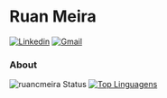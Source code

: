 # Ruan Meira
[![Linkedin](https://img.shields.io/badge/LinkedIn-blue?style=for-the-badge&logo=Linkedin)](https://www.linkedin.com/in/ruan-meira-321b23b7/)
[![Gmail](https://img.shields.io/badge/-Gmail-c14438?style=for-the-badge&logo=Gmail&logoColor=white&link=mailto:ruan.m@umentor.com.br)](mailto:ruan.m@umentor.com.br)

### About

![ruancmeira Status](https://github-readme-stats.vercel.app/api?username=ruancmeira&show_icons=true&theme=cobalt&count_private=true&repo=umentor)
[![Top Linguagens](https://github-readme-stats.vercel.app/api/top-langs/?username=ruancmeira&langs_count=8&layout=compact)](https://github.com/anuraghazra/github-readme-stats)

